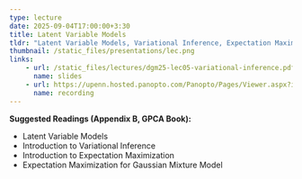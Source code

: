```yaml
---
type: lecture
date: 2025-09-04T17:00:00+3:30
title: Latent Variable Models 
tldr: "Latent Variable Models, Variational Inference, Expectation Maximization"
thumbnail: /static_files/presentations/lec.png
links: 
    - url: /static_files/lectures/dgm25-lec05-variational-inference.pdf
      name: slides
    - url: https://upenn.hosted.panopto.com/Panopto/Pages/Viewer.aspx?id=ecd2cb96-da8a-4784-8edf-b34100cd4d7d
      name: recording
---
```

**Suggested Readings (Appendix B, GPCA Book):**
- Latent Variable Models
- Introduction to Variational Inference
- Introduction to Expectation Maximization 
- Expectation Maximization for Gaussian Mixture Model